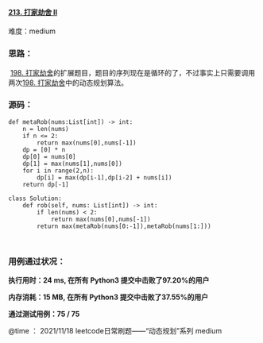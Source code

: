 #### [213. 打家劫舍 II](https://leetcode-cn.com/problems/house-robber-ii/)

难度：medium

### **思路：**

​			[198. 打家劫舍](https://leetcode-cn.com/problems/house-robber/)的扩展题目，题目的序列现在是循环的了，不过事实上只需要调用两次[198. 打家劫舍](https://leetcode-cn.com/problems/house-robber/)中的动态规划算法。

### **源码：**

```
def metaRob(nums:List[int]) -> int:
    n = len(nums)
    if n <= 2:
        return max(nums[0],nums[-1])
    dp = [0] * n
    dp[0] = nums[0]
    dp[1] = max(nums[1],nums[0])
    for i in range(2,n):
        dp[i] = max(dp[i-1],dp[i-2] + nums[i])
    return dp[-1]

class Solution:
    def rob(self, nums: List[int]) -> int:
        if len(nums) < 2:
            return max(nums[0],nums[-1])
        return max(metaRob(nums[0:-1]),metaRob(nums[1:])) 
       
    
```



### **用例通过状况：**

**执行用时：24 ms, 在所有 Python3 提交中击败了97.20%的用户**

**内存消耗：15 MB, 在所有 Python3 提交中击败了37.55%的用户**

**通过测试用例：75 / 75**



@time ： 2021/11/18  leetcode日常刷题——“动态规划”系列  medium

